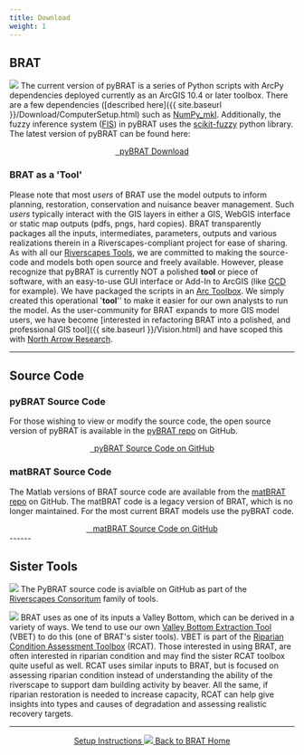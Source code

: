 ```yaml
---
title: Download
weight: 1
---
```


## BRAT

<a href="http://brat.riverscapes.xyz"><img class="float-right" src="{{ site.baseurl }}/assets/images/BRAT_Logo-wGrayTxt.png"></a> The current version of pyBRAT is a series of Python scripts with ArcPy dependencies deployed currently as an ArcGIS 10.4 or later toolbox. There are a few dependencies ([described here]({{ site.baseurl }}/Download/ComputerSetup.html) such as [NumPy_mkl](https://www.lfd.uci.edu/~gohlke/pythonlibs/#numpy). Additionally, the fuzzy inference system ([FIS](http://gcd.riverscapes.xyz/Help/Concepts/fuzzy-inference-systems-for-modeling-dem-error.html)) in pyBRAT uses the [scikit-fuzzy](https://pypi.python.org/pypi/scikit-fuzzy) python library. The latest version of pyBRAT can be found here:

<div align="center">
	<a class="button large" href="https://github.com/Riverscapes/pyBRAT/releases/latest">
	    <i class="fa fa-download"></i>
	    &nbsp;&nbsp;pyBRAT Download</a>
</div>

### BRAT as a 'Tool'
Please note that most *users* of BRAT use the model outputs to inform planning, restoration, conservation and nuisance beaver management. Such *users* typically interact with the GIS layers in either a GIS, WebGIS interface or static map outputs (pdfs, pngs, hard copies). BRAT transparently packages all the inputs, intermediates, parameters, outputs and various realizations therein in a Riverscapes-compliant project for ease of sharing. As with all our [Riverscapes Tools](http://riverscapes.xyz/rc-tools.html), we are committed to making the source-code and models both open source and freely available. However, please recognize that pyBRAT is currently NOT a polished **tool** or piece of software, with an easy-to-use GUI interface or Add-In to ArcGIS (like [GCD](http://gcd.riverscapes.xyz/) for example). We have packaged the scripts in an [Arc Toolbox](https://desktop.arcgis.com/en/arcmap/10.4/analyze/managing-tools-and-toolboxes/a-quick-tour-of-managing-tools-and-toolboxes.htm). We simply created this operational '**tool**'' to make it easier for our own analysts to run the model. As the user-community for BRAT expands to more GIS model users, we have become [interested in refactoring BRAT into a polished, and professional GIS tool]({{ site.baseurl }}/Vision.html) and have scoped this with [North Arrow Research](http://northarrowresearch.com).   <a href="{{ site.baseurl }}/support.html"><i class="fa fa-battery-empty"></i></a>

------

## Source Code
### pyBRAT Source Code


For those wishing to view or modify the source code, the open source version of pyBRAT is available in the [pyBRAT repo](https://github.com/Riverscapes/pyBRAT) on GitHub. 

<div align="center">
	<a class="hollow button" href="https://github.com/Riverscapes/pyBRAT"> <i class="fa fa-file-code-o"></i>&nbsp;&nbsp;pyBRAT Source Code on GitHub <i class="fa fa-github"></i></a>
</div>

### matBRAT Source Code
The Matlab versions of BRAT source code are available from the [matBRAT repo](https://github.com/Riverscapes/matBRAT) on GitHub.  The matBRAT code is a legacy version of BRAT, which is no longer maintained.  For the most current BRAT models use the pyBRAT code.

<div align="center">
	<a class="hollow button" href="https://github.com/Riverscapes/matBRAT"> <i class="fa fa-github"></i>&nbsp;&nbsp; matBRAT Source Code on GitHub </a>
</div>
------

## Sister Tools

<a href="http://riverscapes.xyz"><img class="float-left" src="{{ site.baseurl }}/assets/images/logos/RiverscapesConsortium_Logo_Black_BHS_200w.png"></a>
The PyBRAT source code is avialble on GitHub as part of the [Riverscapes Consoritum](http://https://github.com/Riverscapes) family of tools. 

<a href="http://rcat.riverscapes.xyz"><img class="float-right" src="{{ site.baseurl }}/assets/images/RCAT_Logo-wTxt.png"></a>
BRAT uses as one of its inputs a Valley Bottom, which can be derived in a variety of ways. We tend to use our own [Valley Bottom Extraction Tool](http://rcat.riverscapes.xyz/Documentation/Version_1.0/VBET.html) (VBET) to do this (one of BRAT's sister tools). VBET is part of the [Riparian Condition Assessment Toolbox](http://rcat.riverscapes.xyz) (RCAT).  Those interested in using BRAT, are often interested in riparian condition and may find the sister RCAT toolbox quite useful as well. RCAT uses similar inputs to BRAT, but is focused on assessing riparian condition instead of understanding the ability of the riverscape to support dam building activity by beaver. All the same, if riparian restoration is needed to increase capacity, RCAT can help give insights into types and causes of degradation and assessing realistic recovery targets. 

------
<div align="center">
	<a class="hollow button" href="{{ site.baseurl }}/Download/ComputerSetup"><i class="fa fa-info-circle"></i> Setup Instructions </a>
	<a class="hollow button" href="{{ site.baseurl }}/"><img src="{{ site.baseurl }}/assets/images/favicons/favicon-16x16.png">  Back to BRAT Home </a>  
</div>
